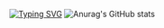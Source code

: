 [![Typing SVG](https://readme-typing-svg.herokuapp.com?color=%green&lines=Крутой+Чувак+епт)](https://git.io/typing-svg)
![Anurag's GitHub stats](https://github-readme-stats.vercel.app/api?username=MrZyablik&show_icons=true&theme=merko)
